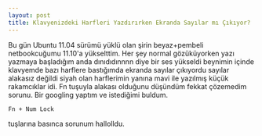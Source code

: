 ```yaml
---
layout: post
title: Klavyenizdeki Harfleri Yazdırırken Ekranda Sayılar mı Çıkıyor?
---
```


Bu gün Ubuntu 11.04 sürümü yüklü olan şirin beyaz+pembeli netbookcuğumu 11.10'a
yükselttim. Her şey normal gözüküyorken yazı yazmaya başladığım anda dınıdıdınnnn diye bir ses yükseldi beynimin içinde klavyemde bazı harflere bastığımda ekranda sayılar çıkıyordu sayılar alakasız değildi siyah olan harflerimin yanına mavi ile yazılmış küçük rakamcıklar idi. Fn tuşuyla alakası olduğunu düşündüm fekkat çözemedim sorunu. Bir googling yaptım ve istediğimi buldum. 

    Fn + Num Lock 
tuşlarına basınca sorunum hallolldu.
